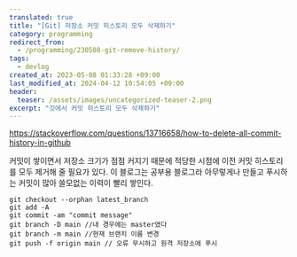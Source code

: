 ```yaml
---
translated: true
title: "[Git] 저장소 커밋 히스토리 모두 삭제하기"
category: programming
redirect_from:
  - /programming/230508-git-remove-history/
tags:
  - devlog
created_at: 2023-05-08 01:33:28 +09:00
last_modified_at: 2024-04-12 10:54:05 +09:00
header:
  teaser: /assets/images/uncategorized-teaser-2.png
excerpt: "깃에서 커밋 히스토리 모두 삭제하기"
---
```


https://stackoverflow.com/questions/13716658/how-to-delete-all-commit-history-in-github

커밋이 쌓이면서 저장소 크기가 점점 커지기 때문에 적당한 시점에 이전 커밋 히스토리를 모두 제거해 줄 필요가 있다.  이 블로그는 공부용 블로그라 아무렇게나 만들고 푸시하는 커밋이 많아 쓸모없는 이력이 빨리 쌓인다.

```shell
git checkout --orphan latest_branch
git add -A
git commit -am "commit message"
git branch -D main //내 경우에는 master였다
git branch -m main //현재 브랜치 이름 변경
git push -f origin main // 오류 무시하고 원격 저장소에 푸시
```